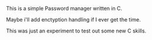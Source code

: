 This is a simple Password manager written in C.

Maybe i'll add enctyption handling if I ever get the time.

This was just an experiment to test out some new C skills.
